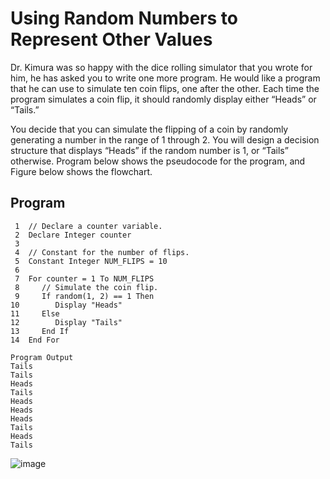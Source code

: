 
# Using Random Numbers to Represent Other Values

Dr. Kimura was so happy with the dice rolling simulator that you wrote for him, he has asked you to write one more program. He would like a program that he can use to simulate ten coin flips, one after the other. Each time the program simulates a coin flip, it should randomly display either “Heads” or “Tails.”

You decide that you can simulate the flipping of a coin by randomly generating a number in the range of 1 through 2. You will design a decision structure that displays “Heads” if the random number is 1, or “Tails” otherwise. Program below shows the pseudocode for the program, and Figure below shows the flowchart.

## Program 
```
 1  // Declare a counter variable.
 2  Declare Integer counter
 3
 4  // Constant for the number of flips.
 5  Constant Integer NUM_FLIPS = 10
 6
 7  For counter = 1 To NUM_FLIPS
 8     // Simulate the coin flip.
 9     If random(1, 2) == 1 Then
10        Display "Heads"
11     Else
12        Display "Tails"
13     End If
14  End For
```
```
Program Output
Tails
Tails
Heads
Tails
Heads
Heads
Heads
Tails
Heads
Tails
```
![image](https://user-images.githubusercontent.com/47218880/67446980-0eb51400-f5d8-11e9-9417-aa7ef4a250be.png)

